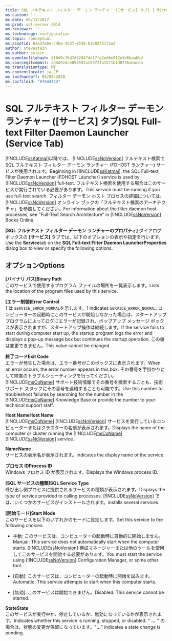 ```yaml
---
title: SQL フルテキスト フィルター デーモン ランチャー ([サービス] タブ) | Microsoft Docs
ms.custom: ''
ms.date: 06/13/2017
ms.prod: sql-server-2014
ms.reviewer: ''
ms.technology: configuration
ms.topic: conceptual
ms.assetid: 6aad7ebe-c4be-4d37-8536-61502f51faa2
author: stevestein
ms.author: sstein
ms.openlocfilehash: 8f0d9c76d7d92947dd17fe2ed6e912e3d6baa6bd
ms.sourcegitcommit: ad4d92dce894592a259721a1571b1d8736abacdb
ms.translationtype: MT
ms.contentlocale: ja-JP
ms.lasthandoff: 08/04/2020
ms.locfileid: "87644724"
---
```

# <a name="sql-full-text-filter-daemon-launcher-service-tab"></a><span data-ttu-id="4b7df-102">SQL フルテキスト フィルター デーモン ランチャー ([サービス] タブ)</span><span class="sxs-lookup"><span data-stu-id="4b7df-102">SQL Full-text Filter Daemon Launcher (Service Tab)</span></span>
  <span data-ttu-id="4b7df-103">[!INCLUDE[ssKatmai](../../includes/sskatmai-md.md)]以降では、 [!INCLUDE[ssNoVersion](../../includes/ssnoversion-md.md)] フルテキスト検索で SQL フルテキスト フィルター デーモン ランチャー (FDHOST ランチャー) サービスが使用されます。</span><span class="sxs-lookup"><span data-stu-id="4b7df-103">Beginning in [!INCLUDE[ssKatmai](../../includes/sskatmai-md.md)], the SQL Full-text Filter Daemon Launcher (FDHOST Launcher) service is used by [!INCLUDE[ssNoVersion](../../includes/ssnoversion-md.md)] full-text.</span></span> <span data-ttu-id="4b7df-104">フルテキスト検索を使用する場合はこのサービスが実行されている必要があります。</span><span class="sxs-lookup"><span data-stu-id="4b7df-104">This service must be running if you use full-text search.</span></span> <span data-ttu-id="4b7df-105">フィルター デーモン ホスト プロセスの詳細については、 [!INCLUDE[ssNoVersion](../../includes/ssnoversion-md.md)] オンライン ブックの「フルテキスト検索のアーキテクチャ」を参照してください。</span><span class="sxs-lookup"><span data-stu-id="4b7df-105">For information about the filter daemon host processes, see "Full-Text Search Architecture" in [!INCLUDE[ssNoVersion](../../includes/ssnoversion-md.md)] Books Online.</span></span>  
  
 <span data-ttu-id="4b7df-106">**[SQL フルテキスト フィルター デーモン ランチャーのプロパティ]** ダイアログ ボックスの **[サービス]** タブでは、以下のオプションの表示や指定を行います。</span><span class="sxs-lookup"><span data-stu-id="4b7df-106">Use the **Service**tab on the **SQL Full-text Filter Daemon LauncherProperties** dialog box to view or specify the following options.</span></span>  
  
## <a name="options"></a><span data-ttu-id="4b7df-107">オプション</span><span class="sxs-lookup"><span data-stu-id="4b7df-107">Options</span></span>  
 <span data-ttu-id="4b7df-108">**[バイナリ パス]**</span><span class="sxs-lookup"><span data-stu-id="4b7df-108">**Binary Path**</span></span>  
 <span data-ttu-id="4b7df-109">このサービスで使用するプログラム ファイルの場所を一覧表示します。</span><span class="sxs-lookup"><span data-stu-id="4b7df-109">Lists the location of the program files used by this service.</span></span>  
  
 <span data-ttu-id="4b7df-110">**[エラー制御]**</span><span class="sxs-lookup"><span data-stu-id="4b7df-110">**Error Control**</span></span>  
 <span data-ttu-id="4b7df-111">1 は `SERVICE_ERROR_NORMAL`を示します。</span><span class="sxs-lookup"><span data-stu-id="4b7df-111">1 indicates `SERVICE_ERROR_NORMAL`.</span></span> <span data-ttu-id="4b7df-112">コンピューターの起動時にこのサービスが開始しなかった場合は、スタートアップ プログラムによってログにエラーが記録され、ポップアップ メッセージ ボックスが表示されますが、スタートアップ操作は継続します。</span><span class="sxs-lookup"><span data-stu-id="4b7df-112">If the service fails to start during computer start up, the startup program logs the error and displays a pop-up message box but continues the startup operation.</span></span> <span data-ttu-id="4b7df-113">この値は変更できません。</span><span class="sxs-lookup"><span data-stu-id="4b7df-113">This value cannot be changed.</span></span>  
  
 <span data-ttu-id="4b7df-114">**終了コード**</span><span class="sxs-lookup"><span data-stu-id="4b7df-114">**Exit Code**</span></span>  
 <span data-ttu-id="4b7df-115">エラーが発生した場合は、エラー番号がこのボックスに表示されます。</span><span class="sxs-lookup"><span data-stu-id="4b7df-115">When an error occurs, the error number appears in this box.</span></span> <span data-ttu-id="4b7df-116">その番号を手掛かりにして障害のトラブルシューティングを行ってください。 [!INCLUDE[msCoName](../../includes/msconame-md.md)] サポート技術情報でその番号を検索することも、技術サポート スタッフにその番号を連絡することも可能です。</span><span class="sxs-lookup"><span data-stu-id="4b7df-116">Use this number to troubleshoot failures by searching for the number in the [!INCLUDE[msCoName](../../includes/msconame-md.md)] Knowledge Base or provide the number to your technical support staff.</span></span>  
  
 <span data-ttu-id="4b7df-117">**Host Name**</span><span class="sxs-lookup"><span data-stu-id="4b7df-117">**Host Name**</span></span>  
 <span data-ttu-id="4b7df-118">[!INCLUDE[msCoName](../../includes/msconame-md.md)] [!INCLUDE[ssNoVersion](../../includes/ssnoversion-md.md)] サービスを実行しているコンピューターまたはクラスターの名前が表示されます。</span><span class="sxs-lookup"><span data-stu-id="4b7df-118">Displays the name of the computer or cluster running the [!INCLUDE[msCoName](../../includes/msconame-md.md)] [!INCLUDE[ssNoVersion](../../includes/ssnoversion-md.md)] service.</span></span>  
  
 <span data-ttu-id="4b7df-119">**Name**</span><span class="sxs-lookup"><span data-stu-id="4b7df-119">**Name**</span></span>  
 <span data-ttu-id="4b7df-120">サービスの表示名が表示されます。</span><span class="sxs-lookup"><span data-stu-id="4b7df-120">Indicates the display name of the service.</span></span>  
  
 <span data-ttu-id="4b7df-121">**プロセス ID**</span><span class="sxs-lookup"><span data-stu-id="4b7df-121">**Process ID**</span></span>  
 <span data-ttu-id="4b7df-122">Windows プロセス ID が表示されます。</span><span class="sxs-lookup"><span data-stu-id="4b7df-122">Displays the Windows process ID.</span></span>  
  
 <span data-ttu-id="4b7df-123">**[SQL サービスの種類]**</span><span class="sxs-lookup"><span data-stu-id="4b7df-123">**SQL Service Type**</span></span>  
 <span data-ttu-id="4b7df-124">呼び出し側プロセスに提供されるサービスの種類が表示されます。</span><span class="sxs-lookup"><span data-stu-id="4b7df-124">Displays the type of service provided to calling processes.</span></span> [!INCLUDE[ssNoVersion](../../includes/ssnoversion-md.md)] <span data-ttu-id="4b7df-125">では、いくつかのサービスがインストールされます。</span><span class="sxs-lookup"><span data-stu-id="4b7df-125">installs several services.</span></span>  
  
 <span data-ttu-id="4b7df-126">**[開始モード]**</span><span class="sxs-lookup"><span data-stu-id="4b7df-126">**Start Mode**</span></span>  
 <span data-ttu-id="4b7df-127">このサービスを以下のいずれかのモードに設定します。</span><span class="sxs-lookup"><span data-stu-id="4b7df-127">Set this service to the following choices:</span></span>  
  
-   <span data-ttu-id="4b7df-128">手動: このサービスは、コンピューターの起動時に自動的に開始しません。</span><span class="sxs-lookup"><span data-stu-id="4b7df-128">Manual: This service does not automatically start when the computer starts.</span></span> <span data-ttu-id="4b7df-129">[!INCLUDE[ssNoVersion](../../includes/ssnoversion-md.md)] 構成マネージャーまたは他のツールを使用してこのサービスを開始する必要があります。</span><span class="sxs-lookup"><span data-stu-id="4b7df-129">You must start the service using [!INCLUDE[ssNoVersion](../../includes/ssnoversion-md.md)] Configuration Manager, or some other tool.</span></span>  
  
-   <span data-ttu-id="4b7df-130">\[自動]: このサービスは、コンピューターの起動時に開始を試みます。</span><span class="sxs-lookup"><span data-stu-id="4b7df-130">Automatic: This service attempts to start when this computer starts.</span></span>  
  
-   <span data-ttu-id="4b7df-131">\[無効]: このサービスは開始できません。</span><span class="sxs-lookup"><span data-stu-id="4b7df-131">Disabled: This service cannot be started.</span></span>  
  
 <span data-ttu-id="4b7df-132">**State**</span><span class="sxs-lookup"><span data-stu-id="4b7df-132">**State**</span></span>  
 <span data-ttu-id="4b7df-133">このサービスが実行中か、停止しているか、無効になっているかが表示されます。</span><span class="sxs-lookup"><span data-stu-id="4b7df-133">Indicates whether this service is running, stopped, or disabled.</span></span> <span data-ttu-id="4b7df-134">" **...** " の場合は、状態の変更が保留になっています。</span><span class="sxs-lookup"><span data-stu-id="4b7df-134">"**...**" indicates a state change is pending.</span></span>  
  
  
